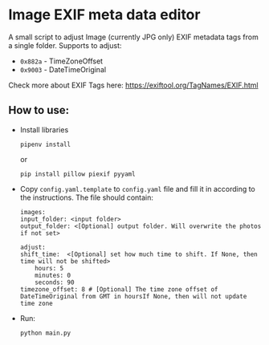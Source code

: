 # Image EXIF meta data editor

A small script to adjust Image (currently JPG only) EXIF metadata tags from a single folder.
Supports to adjust:
- `0x882a` - TimeZoneOffset
- `0x9003` - DateTimeOriginal

Check more about EXIF Tags here: https://exiftool.org/TagNames/EXIF.html

## How to use:
- Install libraries
    ```
    pipenv install
    ```
    or
    ```
    pip install pillow piexif pyyaml
    ```
- Copy `config.yaml.template` to `config.yaml` file and fill it in according to the instructions. The file should contain:
    ```
    images:
    input_folder: <input folder>
    output_folder: <[Optional] output folder. Will overwrite the photos if not set>

    adjust:
    shift_time:  <[Optional] set how much time to shift. If None, then time will not be shifted>
        hours: 5
        minutes: 0
        seconds: 90
    timezone_offset: 8 # [Optional] The time zone offset of DateTimeOriginal from GMT in hoursIf None, then will not update time zone
    ```
- Run:
    ```
    python main.py
    ```
